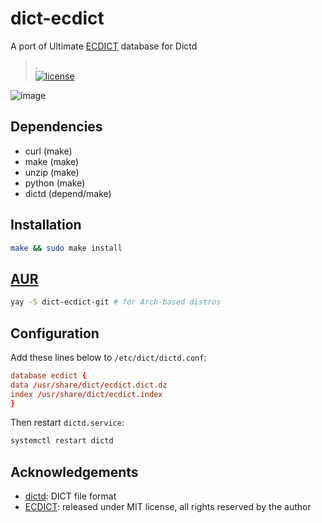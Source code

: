 # dict-ecdict

A port of Ultimate [ECDICT] database for Dictd
>.<br>
[![license]](/LICENSE.md)

![image](https://user-images.githubusercontent.com/17917040/87878103-c1ee5480-ca14-11ea-80a2-2f5322a43e01.png)

## Dependencies

* curl (make)
* make (make)
* unzip (make)
* python (make)
* dictd (depend/make)

## Installation

```bash
make && sudo make install
```

## [AUR](https://aur.archlinux.org/packages/dict-ecdict-git/)

```bash
yay -S dict-ecdict-git # for Arch-based distros
```

## Configuration

Add these lines below to `/etc/dict/dictd.conf`:

```conf
database ecdict {
data /usr/share/dict/ecdict.dict.dz
index /usr/share/dict/ecdict.index
}
```

Then restart `dictd.service`:

```bash
systemctl restart dictd
```

## Acknowledgements

* [dictd]: DICT file format
* [ECDICT]: released under MIT license, all rights reserved by the author

[dictd]:https://en.wikipedia.org/wiki/DICT
[ECDICT]:https://github.com/skywind3000/ECDICT-ultimate
[license]:https://img.shields.io/badge/license-MIT-purple.svg
